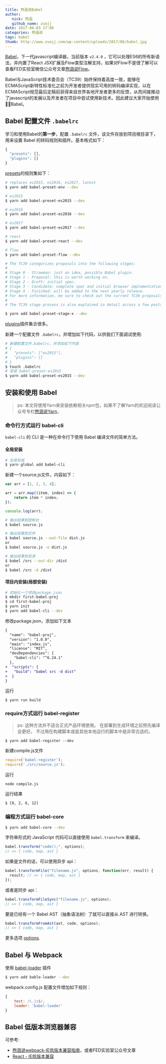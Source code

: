 ```yaml
---
title: 煦涵说Babel
author:
   nick: 煦涵
   github_name: zuojj
date: 2017-06-03 17:00
categories: 煦涵说
tags: babel
thumb: http://www.zuojj.com/wp-content/uploads/2017/06/babel.jpg
---
```

[Babel](http://babeljs.io/)，下一代javascript编译器，当前版本 `v2.4.0` ，它可以处理ES6的所有新语法，并内置了React JSX扩展及Flow类型注解支持，如果对Flow不是很了解可以查看FED实验室微信公众号文章[煦涵说Flow](https://segmentfault.com/a/1190000009639356)。

Babel与JavaScript技术委员会（TC39）始终保持着高度一致，能够在ECMAScript新特性标准化之前为开发者提供现实可用的转码编译实现，以在ECMAScript规范最后定稿前获得来自世界各地开发者更多的反馈，从而间接推动了javascript的发展以及开发者在项目中尝试使用新技术。因此建议大家开始使用 Babel。

## Babel 配置文件 `.babelrc`
学习和使用Babel的**第一步**，配置 `.babelrc` 文件，该文件存放到项目根目录下，用来设置 Babel 的转码规则和插件。基本格式如下：
```js
{
  "presets": [],
  "plugins": []
}
```

[presets](https://babeljs.io/docs/plugins/#presets)的规则集如下：

```bash
# replaces es2015, es2016, es2017, latest
$ yarn add babel-preset-env --dev

# es2015
$ yarn add babel-preset-es2015 --dev

# es2016
$ yarn add babel-preset-es2016 --dev

# es2017 
$ yarn add babel-preset-es2017 --dev

# react
$ yarn add babel-preset-react --dev

# flow
$ yarn add babel-preset-flow --dev

# The TC39 categorizes proposals into the following stages:
# 
# Stage 0 - Strawman: just an idea, possible Babel plugin.
# Stage 1 - Proposal: this is worth working on.
# Stage 2 - Draft: initial spec.
# Stage 3 - Candidate: complete spec and initial browser implementations.
# Stage 4 - Finished: will be added to the next yearly release.
# For more information, be sure to check out the current TC39 proposals and its process document.
# 
# The TC39 stage process is also explained in detail across a few posts by Yehuda Katz (@wycatz) over at thefeedbackloop.xyz: # Stage 0 and 1, Stage 2, Stage 3, and Stage 4 coming soon.

$ yarn add babel-preset-stage-x --dev
```
[plugins](https://babeljs.io/docs/plugins/#transform-plugins)插件集合很多。

新建一个配置文件 `.babelrc`，并增加如下代码，以供我们下面调试使用:
```bash
# 新建配置文件.babelrc，并添加如下内容
# {
#   "presets": ["es2015"],
#   "plugins": []
# }
$ touch .babelrc
# 安装 babel-preset-es2015
$ yarn add babel-preset-es2015 --dev
```

## 安装和使用 Babel

> ps: 本文将使用Yarn来安装依赖相关npm包，如果不了解Yarn的欢迎阅读公众号专栏[煦涵说Yarn](https://segmentfault.com/a/1190000009626901)。

### 命令行方式运行 babel-cli
`babel-cli` 的 CLI 是一种在命令行下使用 Babel 编译文件的简单方法。

#### 全局安装
```bash
# 全局安装
$ yarn global add babel-cli
```

新建一个source.js文件，内容如下：
```js
var arr = [1, 2, 3, 4];

arr = arr.map((item, index) => {
    return item * index;
});

console.log(arr);
```
```bash
# 输出结果到控制台
$ babel source.js

# 输出结果到文件
$ babel source.js --out-file dist.js
or 
$ babel source.js -o dist.js

# 输出结果到目录
$ babel /src --out-dir /dist
or 
$ babel /src -d /dist
```

#### 项目内安装(局部安装)

```bash
# 初始化一个项目package.json
$ mkdir first-babel-proj
$ cd first-babel-proj
$ yarn init 
$ yarn add babel-cli --dev
```
修改package.json，添加如下文本
```diff
{
  "name": "babel-proj",
  "version": "1.0.0",
  "main": "index.js",
  "license": "MIT",
  "devDependencies": {
    "babel-cli": "^6.24.1"
  },
+  "scripts": {
+   "build": "babel src -d dist"
+  }
}
```
运行
```
$ yarn run build
```

### require方式运行 babel-register
> ps: 这种方法并不适合正式产品环境使用。 在部署到生成环境之前预先编译会更好。 不过用在构建脚本或是其他本地运行的脚本中是非常合适的。

```
$ yarn add babel-register --dev
```
新建compile.js文件
```js
require('babel-register');
require('./src/source.js');
```
运行
```bash
node compile.js
```
运行结果
```bash
$ [0, 2, 6, 12]
```

### 编程方式运行 babel-core
```bash
$ yarn add babel-core --dev

```
字符串形式的 JavaScript 代码可以直接使用 `babel.transform` 来编译。

```js
babel.transform("code();", options);
// => { code, map, ast }
```

如果是文件的话，可以使用异步 api：

```js
babel.transformFile("filename.js", options, function(err, result) {
  result; // => { code, map, ast }
});
```

或者是同步 api：

```js
babel.transformFileSync("filename.js", options);
// => { code, map, ast }
```

要是已经有一个 Babel AST（抽象语法树）了就可以直接从 AST 进行转换。

```js
babel.transformFromAst(ast, code, options);
// => { code, map, ast }
```

更多选项 [options](https://babeljs.io/docs/usage/api/#options).

## Babel 与 Webpack
使用 [babel-loader](https://github.com/babel/babel-loader) 插件
```bash
$ yarn add bable-loader --dev
```
webpack.config.js 配置文件增加如下规则：
```js
{
    test: /\.js$/,
    loader: 'babel-loader'
}
```

## Babel 低版本浏览器兼容
可参考: 
* [煦涵说webpack-IE低版本兼容指南](https://segmentfault.com/a/1190000009613296)，或者FED实验室公众号文章
* [React - IE低版本兼容](https://github.com/xcatliu/react-ie8)
